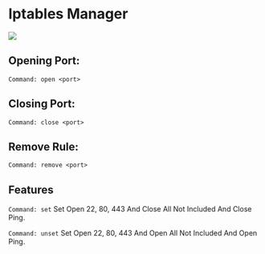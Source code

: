 # Iptables Manager
![](https://github.com/ER-hamed/iptable-manager/raw/main/Screenshot.png)
## Opening Port:

```
Command: open <port>
```


## Closing Port:
```
Command: close <port>
```


## Remove Rule:
```
Command: remove <port>
```



## Features
```Command: set``` Set Open 22, 80, 443 And Close All Not Included And Close Ping.

```Command: unset``` Set Open 22, 80, 443 And Open All Not Included And Open Ping.
